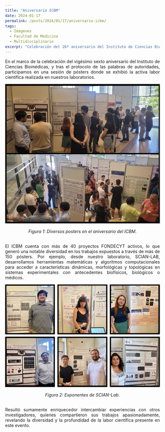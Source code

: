 ```yaml
---
title: "Aniversario ICBM"
date: 2024-01-17
permalink: /posts/2024/01/17/aniversario-icbm/
tags:
  - Imagenes
  - Facultad de Medicina
  - Multidisciplinario
excerpt: "Celebración del 26º aniversario del Instituto de Ciencias Biomédicas con una exposición de más de 150 pósters que reflejan la diversidad científica, incluyendo trabajos del laboratorio SCIAN-LAB."
---
```

<div style="text-align: justify;">En el marco de la celebración del vigésimo sexto aniversario del Instituto de Ciencias Biomédicas, y tras el protocolo de las palabras de autoridades, participamos en una sesión de pósters donde se exhibió la activa labor científica realizada en nuestros laboratorios.</div>


<p align="center">
  <p align="center">
  <img src="/files/ICBM_01.png" alt="Diversos posters en el aniversario del ICBM.">
</p>
<p align="center">
  <em>Figura 1: Diversos posters en el aniversario del ICBM.</em>
</p>

<br>
<div style="text-align: justify;">El ICBM cuenta con más de 40 proyectos FONDECYT activos, lo que generó una notable diversidad en los trabajos expuestos a través de más de 150 pósters. Por ejemplo, desde nuestro laboratorio, SCIAN-LAB, desarrollamos herramientas matemáticas y algoritmos computacionales para acceder a características dinámicas, morfológicas y topológicas en sistemas experimentales con antecedentes biofísicos, biológicos o médicos.</div>


<p align="center">
  <p align="center">
  <img src="/files/ICBM_02.png" alt="Exponentes de SCIAN-Lab.">
</p>
<p align="center">
  <em>Figura 2: Exponentes de SCIAN-Lab.</em>
</p>
<br>
<div style="text-align: justify;">Resultó sumamente enriquecedor intercambiar experiencias con otros investigadores, quienes compartieron sus trabajos apasionadamente, revelando la diversidad y la profundidad de la labor científica presente en este evento.</div>

